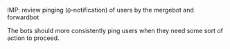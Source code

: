 IMP: review pinging (`@`-notification) of users by the mergebot and forwardbot

The bots should more consistently ping users when they need some sort of action to proceed.
